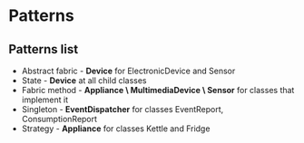 # Patterns

## Patterns list
- Abstract fabric - **Device** for ElectronicDevice and Sensor
- State - **Device** at all child classes
- Fabric method - **Appliance \ MultimediaDevice \ Sensor** for classes that implement it
- Singleton - **EventDispatcher** for classes EventReport, ConsumptionReport
- Strategy - **Appliance** for classes Kettle and Fridge